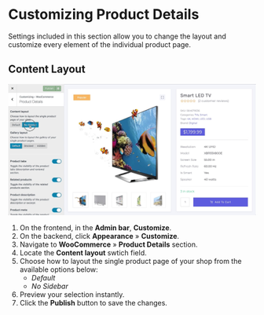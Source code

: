 # Customizing Product Details

Settings included in this section allow you to change the layout and customize every element of the individual product page.

## Content Layout

![Content Layout](img/product-details-content-layout.jpg)

1. On the frontend, in the **Admin bar**, **Customize**.
2. On the backend, click **Appearance** » **Customize**.
3. Navigate to **WooCommerce** » **Product Details** section.
4. Locate the **Content layout** swtich field.
5. Choose how to layout the single product page of your shop from the available options below:
   * *Default*
   * *No Sidebar*
6. Preview your selection instantly.
7. Click the **Publish** button to save the changes.
